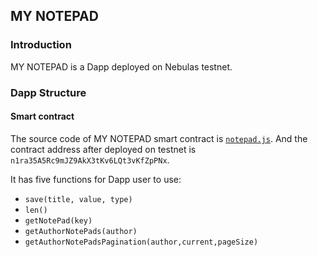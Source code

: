 ## MY NOTEPAD

### Introduction
MY NOTEPAD is a Dapp deployed on Nebulas testnet.

### Dapp Structure
#### Smart contract
The source code of MY NOTEPAD smart contract is [`notepad.js`](notepad/notepad.js). And the contract address after deployed on testnet is `n1ra35A5Rc9mJZ9AkX3tKv6LQt3vKfZpPNx`.

It has five functions for Dapp user to use:
* `save(title, value, type)`
* `len()`
* `getNotePad(key)`
* `getAuthorNotePads(author)`
* `getAuthorNotePadsPagination(author,current,pageSize)`
